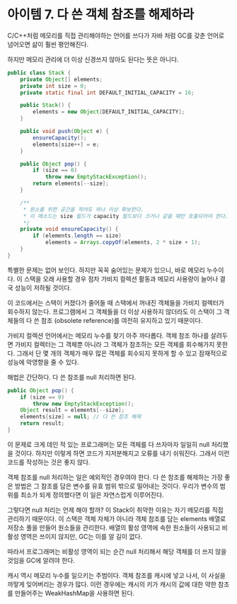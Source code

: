# 아이템 7. 다 쓴 객체 참조를 해제하라

C/C++처럼 메모리를 직접 관리해야하는 언어를 쓰다가 자바 처럼 GC를 갖춘 언어로 넘어오면 삶이 훨씬 평안해진다.

하지만 메모리 관리에 더 이상 신경쓰지 않아도 된다는 뜻은 아니다.

```java
public class Stack {
    private Object[] elements;
    private int size = 0;
    private static final int DEFAULT_INITIAL_CAPACITY = 16;

    public Stack() {
        elements = new Object[DEFAULT_INITIAL_CAPACITY];
    }

    public void push(Object e) {
        ensureCapacity();
        elements[size++] = e;
    }

    public Object pop() {
        if (size == 0)
            throw new EmptyStackException();
        return elements[--size];
    }

    /**
     * 원소를 위한 공간을 적어도 하나 이상 확보한다.
     * 이 메소드는 size 필드가 capacity 필드보다 크거나 같을 때만 호출되어야 한다.
     */
    private void ensureCapacity() {
        if (elements.length == size)
            elements = Arrays.copyOf(elements, 2 * size + 1);
    }
}
```

특별한 문제는 없어 보인다. 하지만 꼭꼭 숨어있는 문제가 있으니, 바로 메모리 누수이다. 이 스택을 오래 사용할 경우 점차 가비지 컬렉션 활동과 메모리 사용량이 늘어나 결국 성능이 저하될 것이다.

이 코드에서는 스택이 커졌다가 줄어들 때 스택에서 꺼내진 객체들을 가비지 컬렉터가 회수하지 않는다. 프로그램에서 그 객체들을 더 이상 사용하지 않더라도 이 스택이 그 객체들의 다 쓴 참조 (obsolete reference)를 여전히 유지하고 있기 때문이다.

가비지 컬렉션 언어에서는 메모리 누수를 찾기 아주 까다롭다. 객체 참조 하나를 살려두면 가비지 컬렉터는 그 객체뿐 아니라 그 객체가 참조하는 모든 객체를 회수해가지 못한다. 그래서 단 몇 개의 객체가 매우 많은 객체를 회수되지 못하게 할 수 있고 잠재적으로 성능에 악영향을 줄 수 있다.

해법은 간단하다. 다 쓴 참조를 null 처리하면 된다.

```java
public Object pop() {
    if (size == 0)
        throw new EmptyStackException();
    Object result = elements[--size];
    elements[size] = null; // 다 쓴 참조 해제
    return result;
}
```

이 문제로 크게 데인 적 있는 프로그래머는 모든 객체를 다 쓰자마자 일일히 null 처리했을 것이다. 하지만 이렇게 하면 코드가 지저분해지고 오류를 내기 쉬워진다. 그래서 이런 코드를 작성하는 것은 좋지 않다.

객체 참조를 null 처리하는 일은 예외적인 경우여야 한다. 다 쓴 참조를 해제하는 가장 좋은 방법은 그 참조를 담은 변수를 유효 범위 밖으로 밀어내는 것이다. 우리가 변수의 범위를 최소가 되게 정의했다면 이 일은 자연스럽게 이루어진다.

그렇다면 null 처리는 언제 해야 할까? 이 Stack이 취약한 이유는 자기 메모리를 직접 관리하기 때문이다. 이 스택은 객체 자체가 아니라 객체 참조를 담는 elements 배열로 저장소 풀을 만들어 원소들을 관리한다. 배열의 활성 영역에 속한 원소들이 사용되고 비활성 영역은 쓰이지 않지만, GC는 이를 알 길이 없다.

따라서 프로그래머는 비활성 영역이 되는 순간 null 처리해서 해당 객체를 더 쓰지 않을 것임을 GC에 알려야 한다.

캐시 역시 메모리 누수를 일으키는 주범이다. 객체 참조를 캐시에 넣고 나서, 이 사실을 까맣게 잊어버리는 경우가 많다. 이런 경우에는 캐시의 키가 캐시의 값에 대한 약한 참조를 만들어주는 WeakHashMap을 사용하면 된다.
